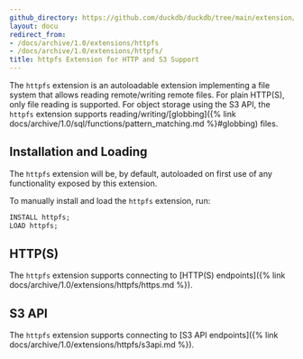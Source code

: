 ```yaml
---
github_directory: https://github.com/duckdb/duckdb/tree/main/extension/httpfs
layout: docu
redirect_from:
- /docs/archive/1.0/extensions/httpfs
- /docs/archive/1.0/extensions/httpfs/
title: httpfs Extension for HTTP and S3 Support
---
```


The `httpfs` extension is an autoloadable extension implementing a file system that allows reading remote/writing remote files.
For plain HTTP(S), only file reading is supported. For object storage using the S3 API, the `httpfs` extension supports reading/writing/[globbing]({% link docs/archive/1.0/sql/functions/pattern_matching.md %}#globbing) files.

## Installation and Loading

The `httpfs` extension will be, by default, autoloaded on first use of any functionality exposed by this extension.

To manually install and load the `httpfs` extension, run:

```sql
INSTALL httpfs;
LOAD httpfs;
```

## HTTP(S)

The `httpfs` extension supports connecting to [HTTP(S) endpoints]({% link docs/archive/1.0/extensions/httpfs/https.md %}).

## S3 API

The `httpfs` extension supports connecting to [S3 API endpoints]({% link docs/archive/1.0/extensions/httpfs/s3api.md %}).